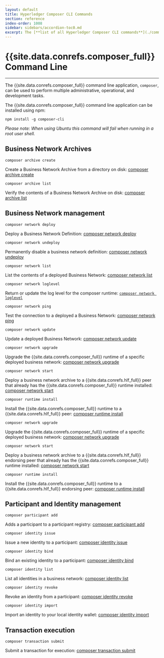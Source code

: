 ```yaml
---
layout: default
title: Hyperledger Composer CLI Commands
section: reference
index-order: 1008
sidebar: sidebars/accordion-toc0.md
excerpt: The [**list of all Hyperledger Composer CLI commands**](./commands.html) for performing multiple administrative, operational, and development tasks.
---
```


# {{site.data.conrefs.composer_full}} Command Line

---

The {{site.data.conrefs.composer_full}} command line application, `composer`, can be used to perform multiple
administrative, operational, and development tasks.

The {{site.data.conrefs.composer_full}} command line application can be installed using npm:

`npm install -g composer-cli`

*Please note: When using Ubuntu this command will fail when running in a root user shell.*

## Business Network Archives

`composer archive create`

Create a Business Network Archive from a directory on disk: [composer archive create](./composer.archive.create.html)

`composer archive list`

Verify the contents of a Business Network Archive on disk: [composer archive list](./composer.archive.list.html)

## Business Network management

`composer network deploy`

Deploy a Business Network Definition: [composer network deploy](./composer.network.deploy.html)

`composer network undeploy`

Permanently disable a business network definition: [composer network undeploy](./composer.network.undeploy.html)

`composer network list`

List the contents of a deployed Business Network: [composer network list](./composer.network.list.html)

`composer network loglevel`

Return or update the log level for the composer runtime: [`composer network loglevel`](./composer.network.logLevel.html)

`composer network ping`

Test the connection to a deployed a Business Network: [composer network ping](./composer.network.ping.html)

`composer network update`

Update a deployed Business Network: [composer network update](./composer.network.update.html)

`composer network upgrade`

Upgrade the {{site.data.conrefs.composer_full}} runtime of a specific deployed business network: [composer network upgrade](./composer.network.upgrade.html)

`composer network start`

Deploy a business network archive to a {{site.data.conrefs.hlf_full}} peer that already has the {{site.data.conrefs.composer_full}} runtime installed: [composer network start](./composer.network.start.html)

`composer runtime install`

Install the {{site.data.conrefs.composer_full}} runtime to a {{site.data.conrefs.hlf_full}} peer: [composer runtime install](./composer.runtime.install.html)

`composer network upgrade`

Upgrade the {{site.data.conrefs.composer_full}} runtime of a specific deployed business network: [composer network upgrade](./composer.network.upgrade.md)

`composer network start`

Deploy a business network archive to a {{site.data.conrefs.hlf_full}} endorsing peer that already has the {{site.data.conrefs.composer_full}} runtime installed: [composer network start](./composer.network.start.md)

`composer runtime install`

Install the {{site.data.conrefs.composer_full}} runtime to a {{site.data.conrefs.hlf_full}} endorsing peer: [composer runtime install](./composer.runtime.install.md)

## Participant and Identity management

`composer participant add`

Adds a participant to a participant registry: [composer participant add](./composer.participant.add.html)

`composer identity issue`

Issue a new identity to a participant: [composer identity issue](./composer.identity.issue.html)

`composer identity bind`

Bind an existing identity to a participant: [composer identity bind](./composer.identity.bind.html)

`composer identity list`

List all identities in a business network: [composer identity list](./composer.identity.list.html)

`composer identity revoke`

Revoke an identity from a participant: [composer identity revoke](./composer.identity.revoke.html)

`composer identity import`

Import an identity to your local identity wallet: [composer identity import](./composer.identity.import.html)

## Transaction execution

`composer transaction submit`

Submit a transaction for execution: [composer transaction submit](./composer.transaction.submit.html)
